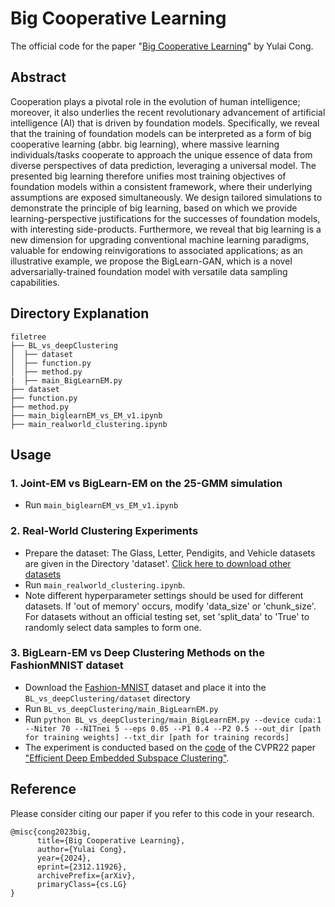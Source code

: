 # Big Cooperative Learning

The official code for the paper "[Big Cooperative Learning](https://arxiv.org/abs/2312.11926)" by Yulai Cong.

## Abstract
Cooperation plays a pivotal role in the evolution of human intelligence; moreover, it also underlies the recent revolutionary advancement of artificial intelligence (AI) that is driven by foundation models. 
Specifically, we reveal that the training of foundation models can be interpreted as a form of big cooperative learning (abbr. big learning), where massive learning individuals/tasks cooperate to approach the unique essence of data from diverse perspectives of data prediction, leveraging a universal model. 
The presented big learning therefore unifies most training objectives of foundation models within a consistent framework, where their underlying assumptions are exposed simultaneously.
We design tailored simulations to demonstrate the principle of big learning, based on which we provide learning-perspective justifications for the successes of foundation models, with interesting side-products. 
Furthermore, we reveal that big learning is a new dimension for upgrading conventional machine learning paradigms, valuable for endowing reinvigorations to associated applications;
as an illustrative example, we propose the BigLearn-GAN, which is a novel adversarially-trained foundation model with versatile data sampling capabilities.

## Directory Explanation
```
filetree 
├── BL_vs_deepClustering
│  ├── dataset
│  ├── function.py
│  ├── method.py
|  ├── main_BigLearnEM.py
├── dataset
├── function.py
├── method.py
├── main_biglearnEM_vs_EM_v1.ipynb
├── main_realworld_clustering.ipynb
```

## Usage

### 1. Joint-EM vs BigLearn-EM on the 25-GMM simulation
- Run `main_biglearnEM_vs_EM_v1.ipynb`

### 2. Real-World Clustering Experiments
- Prepare the dataset: The Glass, Letter, Pendigits, and Vehicle datasets are given in the Directory 'dataset'. [Click here to download other datasets](https://www.csie.ntu.edu.tw/~cjlin/libsvm/index.html)
- Run `main_realworld_clustering.ipynb`.
- Note different hyperparameter settings should be used for different datasets. If 'out of memory' occurs, modify 'data_size' or 'chunk_size'. For datasets without an official testing set, set 'split_data' to 'True' to randomly select data samples to form one.
  
### 3. BigLearn-EM vs Deep Clustering Methods on the FashionMNIST dataset
- Download the [Fashion-MNIST](https://github.com/zalandoresearch/fashion-mnist) dataset and place it into the `BL_vs_deepClustering/dataset` directory
- Run `BL_vs_deepClustering/main_BigLearnEM.py`
- Run `python BL_vs_deepClustering/main_BigLearnEM.py --device cuda:1 --Niter 70 --NITnei 5 --eps 0.05 --P1 0.4 --P2 0.5 --out_dir [path for training weights] --txt_dir [path for training records]`
- The experiment is conducted based on the [code](https://github.com/JinyuCai95/EDESC-pytorch) of the CVPR22 paper ["Efficient Deep Embedded Subspace Clustering"](https://openaccess.thecvf.com/content/CVPR2022/papers/Cai_Efficient_Deep_Embedded_Subspace_Clustering_CVPR_2022_paper.pdf).

## Reference
Please consider citing our paper if you refer to this code in your research.
```
@misc{cong2023big,
      title={Big Cooperative Learning}, 
      author={Yulai Cong},
      year={2024},
      eprint={2312.11926},
      archivePrefix={arXiv},
      primaryClass={cs.LG}
}
```

​     
